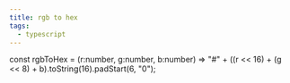 ```yaml
---
title: rgb to hex
tags:
  - typescript
---
```

const rgbToHex = (r:number, g:number, b:number) =>
	"#" + ((r << 16) + (g << 8) + b).toString(16).padStart(6, "0");
